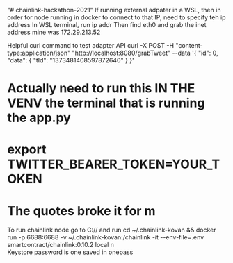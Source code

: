 "# chainlink-hackathon-2021" 
If running external adpater in a WSL, then in order for node running in docker to connect to that IP, need to specify teh ip address
In WSL terminal, run ip  addr
Then find eth0 and grab the inet address mine was 172.29.213.52

Helpful curl command to test adapter API
curl -X POST -H "content-type:application/json" "http://localhost:8080/grabTweet" --data '{ "id": 0, "data": { "tId": "1373481408597872640" } }'

# Actually need to run this IN THE VENV the terminal that is running the app.py
# export TWITTER_BEARER_TOKEN=YOUR_TOKEN
# The quotes broke it for m

To run chainlink node go to C:// and run
cd ~/.chainlink-kovan && docker run -p 6688:6688 -v ~/.chainlink-kovan:/chainlink -it --env-file=.env smartcontract/chainlink:0.10.2 local n\
Keystore password is one saved in onepass
